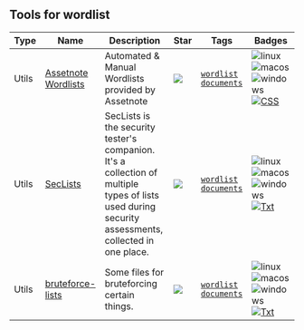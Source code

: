 
## Tools for wordlist

| Type | Name | Description | Star | Tags | Badges |
| --- | --- | --- | --- | --- | --- |
|Utils|[Assetnote Wordlists](https://github.com/assetnote/wordlists)|Automated & Manual Wordlists provided by Assetnote|![](https://img.shields.io/github/stars/assetnote/wordlists?label=%20)|[`wordlist`](/categorize/tags/wordlist.md) [`documents`](/categorize/tags/documents.md)|![linux](/images/linux.png)![macos](/images/apple.png)![windows](/images/windows.png)[![CSS](/images/css.png)](/categorize/langs/CSS.md)|
|Utils|[SecLists](https://github.com/danielmiessler/SecLists)|SecLists is the security tester's companion. It's a collection of multiple types of lists used during security assessments, collected in one place.|![](https://img.shields.io/github/stars/danielmiessler/SecLists?label=%20)|[`wordlist`](/categorize/tags/wordlist.md) [`documents`](/categorize/tags/documents.md)|![linux](/images/linux.png)![macos](/images/apple.png)![windows](/images/windows.png)[![Txt](/images/txt.png)](/categorize/langs/Txt.md)|
|Utils|[bruteforce-lists](https://github.com/random-robbie/bruteforce-lists)|Some files for bruteforcing certain things.|![](https://img.shields.io/github/stars/random-robbie/bruteforce-lists?label=%20)|[`wordlist`](/categorize/tags/wordlist.md) [`documents`](/categorize/tags/documents.md)|![linux](/images/linux.png)![macos](/images/apple.png)![windows](/images/windows.png)[![Txt](/images/txt.png)](/categorize/langs/Txt.md)|

